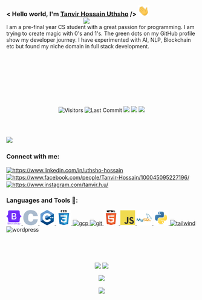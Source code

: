 <h3> < Hello world, I'm <a href="https://   " target="_blank"> Tanvir Hossain Uthsho</a> /> <img src="https://raw.githubusercontent.com/ABSphreak/ABSphreak/master/gifs/Hi.gif" width="30px"><img  align='right' src="https://user-images.githubusercontent.com/43414928/113603231-5101d200-9661-11eb-9dcf-93d0401a7287.png" width="300px"> </h3>
I am a pre-final year CS student with a great passion for programming. I am trying to create magic with 0's and 1's. The green dots on my GitHub profile show my developer journey. I have experimented with AI, NLP, Blockchain etc but found my niche domain in full stack development.
<br><br><br><br><br><br><br><br><br>
<p align="center">
 <img alt="Visitors" src="https://komarev.com/ghpvc/?username=TanvirUthsho&style=flat&labelColor=black&logo=github&label=PROFILE+VIEWS&color=29bf12"/>
 <img alt="Last Commit" src="https://img.shields.io/github/last-commit/TanvirUthsho/TanvirUthsho?logo=markdown&label=LAST+UPDATE&color=29bf12&style=flat">
 <!--<img src="https://badges.pufler.dev/visits/TanvirUthsho/TanvirUthsho"/>-->
 <img src="https://badges.pufler.dev/years/TanvirUthsho"/>
 <img src="https://badges.pufler.dev/repos/TanvirUthsho"/>
 <img src="https://badges.pufler.dev/commits/monthly/TanvirUthsho"/>
</p>

<br>
<br>

<!-- ===================
========================== -->
<img src="https://media.giphy.com/media/LnQjpWaON8nhr21vNW/giphy.gif" width="40"><h3 align="left">Connect with me:</h3>
<p align="left">
<a href="https://www.linkedin.com/in/uthsho-hossain" target="blank"><img align="center" src="https://cdn.jsdelivr.net/npm/simple-icons@3.0.1/icons/linkedin.svg" alt="https://www.linkedin.com/in/uthsho-hossain" height="30" width="40" /></a>
<a href="https://fb.com/people/Tanvir-Hossain/100045095227196/" target="blank"><img align="center" src="https://cdn.jsdelivr.net/npm/simple-icons@3.0.1/icons/facebook.svg" alt="https://www.facebook.com/people/Tanvir-Hossain/100045095227196/" height="30" width="40" /></a>
<a href="https://instagram.com/tanvir.h.u/" target="blank"><img align="center" src="https://cdn.jsdelivr.net/npm/simple-icons@3.0.1/icons/instagram.svg" alt="https://www.instagram.com/tanvir.h.u/" height="30" width="40" /></a>
</p>

<h3 align="left">Languages and Tools 🚀:</h3>
<p align="left"> <a href="https://getbootstrap.com" target="_blank"> <img src="https://raw.githubusercontent.com/devicons/devicon/master/icons/bootstrap/bootstrap-plain-wordmark.svg" alt="bootstrap" width="40" height="40"/> </a> <a href="https://www.cprogramming.com/" target="_blank"> <img src="https://raw.githubusercontent.com/devicons/devicon/master/icons/c/c-original.svg" alt="c" width="40" height="40"/> </a> <a href="https://www.w3schools.com/cpp/" target="_blank"> <img src="https://raw.githubusercontent.com/devicons/devicon/master/icons/cplusplus/cplusplus-original.svg" alt="cplusplus" width="40" height="40"/> </a> <a href="https://www.w3schools.com/css/" target="_blank"> <img src="https://raw.githubusercontent.com/devicons/devicon/master/icons/css3/css3-original-wordmark.svg" alt="css3" width="40" height="40"/> </a> <a href="https://cloud.google.com" target="_blank"> <img src="https://www.vectorlogo.zone/logos/google_cloud/google_cloud-icon.svg" alt="gcp" width="40" height="40"/> </a> <a href="https://git-scm.com/" target="_blank"> <img src="https://www.vectorlogo.zone/logos/git-scm/git-scm-icon.svg" alt="git" width="40" height="40"/> </a> <a href="https://www.w3.org/html/" target="_blank"> <img src="https://raw.githubusercontent.com/devicons/devicon/master/icons/html5/html5-original-wordmark.svg" alt="html5" width="40" height="40"/> </a> <a href="https://developer.mozilla.org/en-US/docs/Web/JavaScript" target="_blank"> <img src="https://raw.githubusercontent.com/devicons/devicon/master/icons/javascript/javascript-original.svg" alt="javascript" width="40" height="40"/> </a> <a href="https://www.mysql.com/" target="_blank"> <img src="https://raw.githubusercontent.com/devicons/devicon/master/icons/mysql/mysql-original-wordmark.svg" alt="mysql" width="40" height="40"/> </a> <a href="https://www.python.org" target="_blank"> <img src="https://raw.githubusercontent.com/devicons/devicon/master/icons/python/python-original.svg" alt="python" width="40" height="40"/> </a> 
<a href="https://tailwindcss.com/" target="_blank"> <img src="https://www.vectorlogo.zone/logos/tailwindcss/tailwindcss-icon.svg" alt="tailwind" width="40" height="40"/> </a> <img src="https://www.vectorlogo.zone/logos/wordpress/wordpress-icon.svg" alt="wordpress" width="40" height="40"/></p>

<br>
<br>

<br>
<p align = "center">
  <img src = "https://github-readme-stats.vercel.app/api?username=TanvirUthsho&show_icons=true&theme=radical&line_height=27">
  <img src = "https://github-readme-stats.vercel.app/api/top-langs/?username=TanvirUthsho&theme=radical">
 <!--
  <img src = "https://github-readme-stats.vercel.app/api/top-langs/?username=TanvirUthsho&hide=css,java,html&theme=radical">
-->
</p>
<p align = "center">
<img width="50%" src="https://github-readme-streak-stats.herokuapp.com/?user=TanvirUthsho&show_icons=true&locale=en&layout=compact&theme=radical&line_height=0" />
</p> 
<p align = "center">
 <img src="https://activity-graph.herokuapp.com/graph?username=TanvirUthsho&theme=redical">
</p>  
